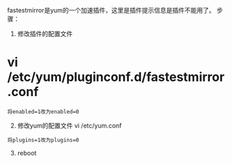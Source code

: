 fastestmirror是yum的一个加速插件，这里是插件提示信息是插件不能用了。 
步骤：

1. 修改插件的配置文件 
# vi /etc/yum/pluginconf.d/fastestmirror.conf 
```
将enabled=1改为enabled=0
```
2. 修改yum的配置文件 vi /etc/yum.conf  
```
将plugins=1改为plugins=0
```

3. reboot

